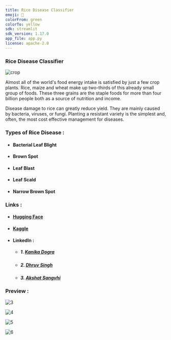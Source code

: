 ```yaml
---
title: Rice Disease Classifier
emoji: 🌾
colorFrom: green
colorTo: yellow
sdk: streamlit
sdk_version: 1.17.0
app_file: app.py
license: apache-2.0
---
```


### Rice Disease Classifier 

![crop](https://user-images.githubusercontent.com/92530735/222771416-9eb0b059-0b99-4e12-b3cd-8a9f06b819ca.jpg)

Almost all of the world's food energy intake is satisfied by just a few crop plants. Rice, maize and wheat make up two-thirds of this already small group of foods. These three grains are the staple foods for more than four billion people both as a source of nutrition and income.

Disease damage to rice can greatly reduce yield. They are mainly caused by bacteria, viruses, or fungi. Planting a resistant variety is the simplest and, often, the most cost effective management for diseases.


### Types of Rice Disease :

- #### Bacterial Leaf Blight
- #### Brown Spot
- #### Leaf Blast
- #### Leaf Scald
- #### Narrow Brown Spot


### Links :
- #### [Hugging Face](https://huggingface.co/spaces/akshatsanghvi/Rice-Disease-Classifier)
- #### [Kaggle](https://www.kaggle.com/datasets/dedeikhsandwisaputra/rice-leafs-disease-dataset)
- #### LinkedIn :
    - ##### 1. [Kanika Dogra](https://www.linkedin.com/in/kanika-dogra-48223323a/)
    - ##### 2. [Dhruv Singh](https://https://www.linkedin.com/in/dhruv-singh-78a503203/)
    - ##### 3. [Akshat Sangvhi](https://www.linkedin.com/in/akshat-sanghvi-5140a7165/)


### Preview :

![3](https://user-images.githubusercontent.com/92530735/222773134-eb0273a9-4da4-43f7-8ff2-e98c397123bd.png)

![4](https://user-images.githubusercontent.com/92530735/222773139-72415674-1558-4e90-bf66-5f89d6d35a5b.png)

![5](https://user-images.githubusercontent.com/92530735/222773129-7e078fe2-389e-4070-800b-8150daa76774.png)

![6](https://user-images.githubusercontent.com/92530735/222773131-beebfedf-775a-443b-8b75-b6c559a96fdb.png)
